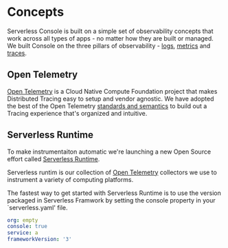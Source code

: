 <!--
title: Concepts
menuText: Concepts
description: Overview of concepts used on serevrless console. 
menuOrder: 1
-->

# Concepts 
Serverless Console is built on a simple set of observability 
concepts that work across all types of apps - no matter how 
they are built or managed. We built Console on the three pillars
of observability - [logs](logs.md), [metrics](metrics) and [traces](traces.md).

## Open Telemetry
[Open Telemetry](https://opentelemtry.io) is a Cloud Native Compute
Foundation project that makes Distributed Tracing easy to setup
and vendor agnostic. We have adopted the best of the Open Telemetry
[standards and semantics](tags.md) to build out a Tracing experience
that's organized and intuitive. 

## Serverless Runtime
To make instrumentaiton automatic we're launching a new Open Source
effort called [Serverless Runtime](https://github.com/serverless/runtime).

Serverless runtim is our collection of [Open Telemetry](https://opentelemtry.io) 
collectors we use to instrument a variety of computing platforms.  

The fastest way to get started with Serverless Runtime is 
to use the version packaged in Serverless Framwork by setting the 
console property in your `serverless.yaml' file. 

```yaml
org: empty
console: true
service: a
frameworkVersion: '3'
```